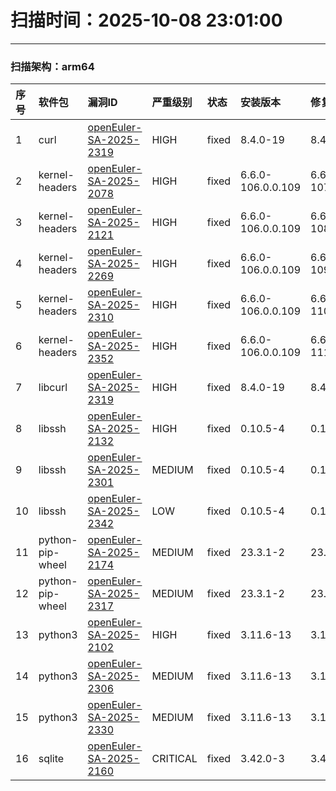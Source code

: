 # 扫描时间：2025-10-08 23:01:00

--- 
 ### 扫描架构：arm64 
|  序号  |  软件包  | 漏洞ID | 严重级别 |  状态  | 安装版本 | 修复版本 |
| :----- | :-----  | :-----  | :----- | :----- | :----- | :----- | 
| 1 | curl | [openEuler-SA-2025-2319](https://www.openeuler.org/zh/security/security-bulletins/detail/?id=openEuler-SA-2025-2319) | HIGH | fixed | 8.4.0-19 | 8.4.0-22 |
| 2 | kernel-headers | [openEuler-SA-2025-2078](https://www.openeuler.org/zh/security/security-bulletins/detail/?id=openEuler-SA-2025-2078) | HIGH | fixed | 6.6.0-106.0.0.109 | 6.6.0-107.0.0.110 |
| 3 | kernel-headers | [openEuler-SA-2025-2121](https://www.openeuler.org/zh/security/security-bulletins/detail/?id=openEuler-SA-2025-2121) | HIGH | fixed | 6.6.0-106.0.0.109 | 6.6.0-108.0.0.111 |
| 4 | kernel-headers | [openEuler-SA-2025-2269](https://www.openeuler.org/zh/security/security-bulletins/detail/?id=openEuler-SA-2025-2269) | HIGH | fixed | 6.6.0-106.0.0.109 | 6.6.0-109.0.0.112 |
| 5 | kernel-headers | [openEuler-SA-2025-2310](https://www.openeuler.org/zh/security/security-bulletins/detail/?id=openEuler-SA-2025-2310) | HIGH | fixed | 6.6.0-106.0.0.109 | 6.6.0-110.0.0.113 |
| 6 | kernel-headers | [openEuler-SA-2025-2352](https://www.openeuler.org/zh/security/security-bulletins/detail/?id=openEuler-SA-2025-2352) | HIGH | fixed | 6.6.0-106.0.0.109 | 6.6.0-111.0.0.114 |
| 7 | libcurl | [openEuler-SA-2025-2319](https://www.openeuler.org/zh/security/security-bulletins/detail/?id=openEuler-SA-2025-2319) | HIGH | fixed | 8.4.0-19 | 8.4.0-22 |
| 8 | libssh | [openEuler-SA-2025-2132](https://www.openeuler.org/zh/security/security-bulletins/detail/?id=openEuler-SA-2025-2132) | HIGH | fixed | 0.10.5-4 | 0.10.5-5 |
| 9 | libssh | [openEuler-SA-2025-2301](https://www.openeuler.org/zh/security/security-bulletins/detail/?id=openEuler-SA-2025-2301) | MEDIUM | fixed | 0.10.5-4 | 0.10.5-6 |
| 10 | libssh | [openEuler-SA-2025-2342](https://www.openeuler.org/zh/security/security-bulletins/detail/?id=openEuler-SA-2025-2342) | LOW | fixed | 0.10.5-4 | 0.10.5-7 |
| 11 | python-pip-wheel | [openEuler-SA-2025-2174](https://www.openeuler.org/zh/security/security-bulletins/detail/?id=openEuler-SA-2025-2174) | MEDIUM | fixed | 23.3.1-2 | 23.3.1-4 |
| 12 | python-pip-wheel | [openEuler-SA-2025-2317](https://www.openeuler.org/zh/security/security-bulletins/detail/?id=openEuler-SA-2025-2317) | MEDIUM | fixed | 23.3.1-2 | 23.3.1-5 |
| 13 | python3 | [openEuler-SA-2025-2102](https://www.openeuler.org/zh/security/security-bulletins/detail/?id=openEuler-SA-2025-2102) | HIGH | fixed | 3.11.6-13 | 3.11.6-14 |
| 14 | python3 | [openEuler-SA-2025-2306](https://www.openeuler.org/zh/security/security-bulletins/detail/?id=openEuler-SA-2025-2306) | MEDIUM | fixed | 3.11.6-13 | 3.11.6-16 |
| 15 | python3 | [openEuler-SA-2025-2330](https://www.openeuler.org/zh/security/security-bulletins/detail/?id=openEuler-SA-2025-2330) | MEDIUM | fixed | 3.11.6-13 | 3.11.6-17 |
| 16 | sqlite | [openEuler-SA-2025-2160](https://www.openeuler.org/zh/security/security-bulletins/detail/?id=openEuler-SA-2025-2160) | CRITICAL | fixed | 3.42.0-3 | 3.42.0-4 |
